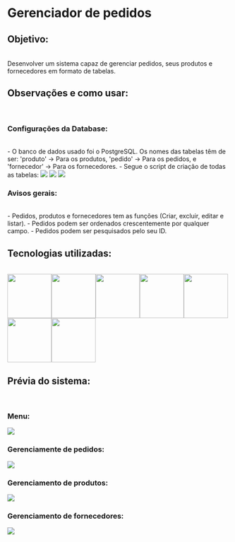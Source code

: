 # Gerenciador de pedidos

## Objetivo:

<br>
    Desenvolver um sistema capaz de gerenciar pedidos, seus produtos e fornecedores em formato de tabelas.
<br>

## Observações e como usar:

<br>

### Configurações da Database:
<br>
    - O banco de dados usado foi o PostgreSQL. Os nomes das tabelas têm de ser: 
            'produto' -> Para os produtos,
            'pedido' -> Para os pedidos, e
            'fornecedor' -> Para os fornecedores.
    - Segue o script de criação de todas as tabelas:
        <img src="https://i.imgur.com/9bAI1tm.png"/>
        <img src="https://i.imgur.com/xJ6s2V9.png"/>
        <img src="https://i.imgur.com/IfBXm61.png"/>

### Avisos gerais:
<br>
    - Pedidos, produtos e fornecedores tem as funções (Criar, excluir, editar e listar).
    - Pedidos podem ser ordenados crescentemente por qualquer campo.
    - Pedidos podem ser pesquisados pelo seu ID.
<br>  

## Tecnologias utilizadas:

<br>
<img src="https://cdn.jsdelivr.net/gh/devicons/devicon/icons/php/php-original.svg" width="100px" height="100px"/><img src="https://cdn.jsdelivr.net/gh/devicons/devicon/icons/codeigniter/codeigniter-plain.svg"  width="100px" height="100px"/><img src="https://cdn.jsdelivr.net/gh/devicons/devicon/icons/composer/composer-original.svg" width="100px" height="100px"/><img src="https://cdn.jsdelivr.net/gh/devicons/devicon/icons/html5/html5-original.svg" width="100px" height="100px"/><img src="https://cdn.jsdelivr.net/gh/devicons/devicon/icons/css3/css3-original.svg" width="100px" height="100px"/><img src="https://cdn.jsdelivr.net/gh/devicons/devicon/icons/javascript/javascript-original.svg" width="100px" height="100px"/><img src="https://cdn.jsdelivr.net/gh/devicons/devicon/icons/postgresql/postgresql-original.svg" width="100px" height="100px"/>
<br>

## Prévia do sistema:

<br>

### Menu:
<img src="https://i.imgur.com/oYAcZyi.png"/>

### Gerenciamente de pedidos:
<img src="https://i.imgur.com/8HUg7lp.png"/>

### Gerenciamento de produtos:
<img src="https://i.imgur.com/qBnJLgs.png"/>

### Gerenciamento de fornecedores:
<img src="https://i.imgur.com/T4rG0lt.png"/>